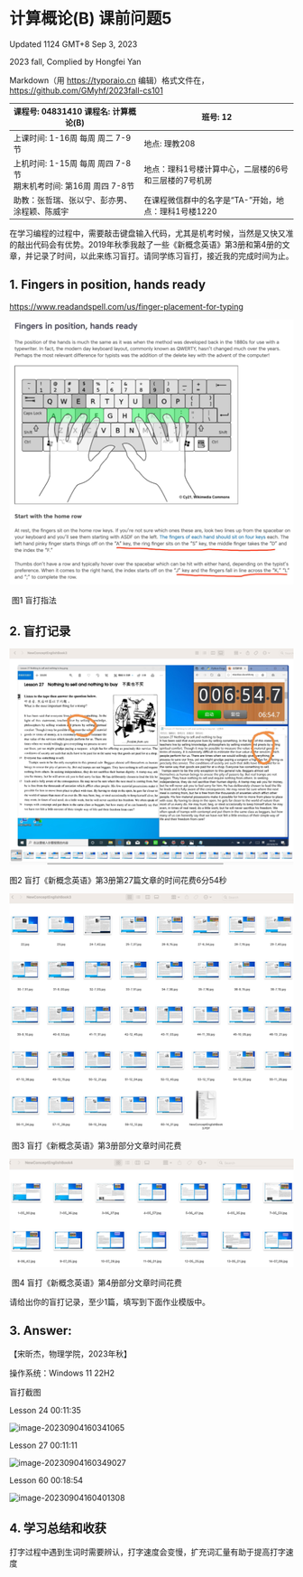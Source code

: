 # 计算概论(B) 课前问题5

Updated 1124 GMT+8 Sep 3, 2023



2023 fall, Complied by Hongfei Yan

Markdown（用 https://typoraio.cn 编辑）格式文件在，https://github.com/GMyhf/2023fall-cs101



| 课程号: 04831410		课程名: 计算概论(B)                  | 班号: 12                                              |
| ------------------------------------------------------------ | ----------------------------------------------------- |
| 上课时间: 1-16周 每周 周二 7-9节                             | 地点: 理教208                                         |
| 上机时间: 1-15周 每周 周四 7-8节<br/>期末机考时间: 第16周 周四 7-8节 | 地点：理科1号楼计算中心，二层楼的6号和三层楼的7号机房 |
| 助教：张哲瑞、张以宁、彭亦男、涂程颖、陈威宇                 | 在课程微信群中的名字是“TA-”开始，地点：理科1号楼1220  |



在学习编程的过程中，需要敲击键盘输入代码，尤其是机考时候，当然是又快又准的敲出代码会有优势。2019年秋季我敲了一些《新概念英语》第3册和第4册的文章，并记录了时间，以此来练习盲打。请同学练习盲打，接近我的完成时间为止。



## 1. Fingers in position, hands ready

https://www.readandspell.com/us/finger-placement-for-typing

<img src="https://raw.githubusercontent.com/GMyhf/img/main/img/image-20230903111445819.png" alt="image-20230903111445819" style="zoom:50%;" />

​				图1 盲打指法



## 2. 盲打记录



<img src="https://raw.githubusercontent.com/GMyhf/img/main/img/image-20230903111622511.png" alt="image-20230903111622511" style="zoom:50%;" />



图2 盲打《新概念英语》第3册第27篇文章的时间花费6分54秒



<img src="https://raw.githubusercontent.com/GMyhf/img/main/img/image-20230903111916835.png" alt="image-20230903111916835" style="zoom:50%;" />

​				图3 盲打《新概念英语》第3册部分文章时间花费



<img src="https://raw.githubusercontent.com/GMyhf/img/main/img/image-20230903112208678.png" alt="image-20230903112208678" style="zoom:50%;" />

​				图4 盲打《新概念英语》第4册部分文章时间花费



请给出你的盲打记录，至少1篇，填写到下面作业模版中。



## 3. Answer:

【宋昕杰，物理学院，2023年秋】

操作系统：Windows 11 22H2

盲打截图

Lesson 24 00:11:35

![image-20230904160341065](C:\Users\m1889\AppData\Roaming\Typora\typora-user-images\image-20230904160341065.png)

Lesson 27 00:11:11

![image-20230904160349027](C:\Users\m1889\AppData\Roaming\Typora\typora-user-images\image-20230904160349027.png)

Lesson 60 00:18:54

![image-20230904160401308](C:\Users\m1889\AppData\Roaming\Typora\typora-user-images\image-20230904160401308.png)

## 4. 学习总结和收获

打字过程中遇到生词时需要辨认，打字速度会变慢，扩充词汇量有助于提高打字速度

